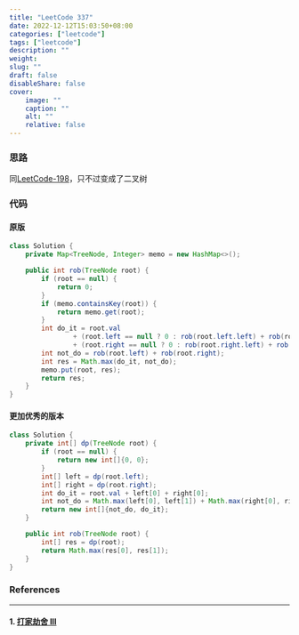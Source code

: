 ```yaml
---
title: "LeetCode 337"
date: 2022-12-12T15:03:50+08:00
categories: ["leetcode"]
tags: ["leetcode"]
description: ""
weight:
slug: ""
draft: false
disableShare: false
cover:
    image: ""
    caption: ""
    alt: ""
    relative: false
---
```


### 思路

同[LeetCode-198](https://blog.zhangmengyang.tk/posts/leetcode/leetcode-198/)，只不过变成了二叉树

### 代码

#### 原版

```java
class Solution {
    private Map<TreeNode, Integer> memo = new HashMap<>();

    public int rob(TreeNode root) {
        if (root == null) {
            return 0;
        }
        if (memo.containsKey(root)) {
            return memo.get(root);
        }
        int do_it = root.val
                + (root.left == null ? 0 : rob(root.left.left) + rob(root.left.right))
                + (root.right == null ? 0 : rob(root.right.left) + rob(root.right.right));
        int not_do = rob(root.left) + rob(root.right);
        int res = Math.max(do_it, not_do);
        memo.put(root, res);
        return res;
    }
}
```

#### 更加优秀的版本

```java
class Solution {
    private int[] dp(TreeNode root) {
        if (root == null) {
            return new int[]{0, 0};
        }
        int[] left = dp(root.left);
        int[] right = dp(root.right);
        int do_it = root.val + left[0] + right[0];
        int not_do = Math.max(left[0], left[1]) + Math.max(right[0], right[1]);
        return new int[]{not_do, do_it};
    }

    public int rob(TreeNode root) {
        int[] res = dp(root);
        return Math.max(res[0], res[1]);
    }
}
```

### References

---

#### 1. [打家劫舍 III](https://leetcode.cn/problems/house-robber-iii/)
